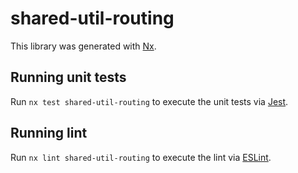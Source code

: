 # shared-util-routing

This library was generated with [Nx](https://nx.dev).

## Running unit tests

Run `nx test shared-util-routing` to execute the unit tests via [Jest](https://jestjs.io).

## Running lint

Run `nx lint shared-util-routing` to execute the lint via [ESLint](https://eslint.org/).
